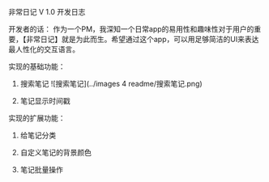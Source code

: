 非常日记 V 1.0 开发日志

开发者的话：
  作为一个PM，我深知一个日常app的易用性和趣味性对于用户的重要，【非常日记】就是为此而生。希望通过这个app，可以用足够简洁的UI来表达最人性化的交互语言。

实现的基础功能：

  1. 搜索笔记
  ![搜索笔记](../images 4 readme/搜索笔记.png)
  
  2. 笔记显示时间戳
  


实现的扩展功能：

  1. 给笔记分类
  
  2. 自定义笔记的背景颜色
  
  3. 笔记批量操作





